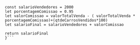 ```function calculaSalario(qtdeCarrosVendidos, valorTotalVenda){
const salarioVendedores = 2000
let porcentagemComissao = 0.95
let valorComissao = valorTotalVenda - ( valorTotalVenda * porcentagemComissao)+(qtdeCarrosVendidos*100)
let salarioFinal = salarioVendedores + valorComissao

return salarioFinal
}```
